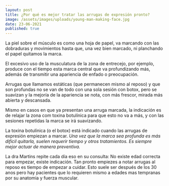 ```yaml
---
layout: post
title: ¿Por qué es mejor tratar las arrugas de expresión pronto?
image: /assets/images/uploads/young-man-making-face.jpg
date: 23-06-2021
published: true
---
```

La piel sobre el músculo es como una hoja de papel, va marcando con las dobraduras y movimientos hasta que, una vez bien marcado, ni planchando el papel quitamos la marca. 

El excesivo uso de la musculatura de la zona de entrecejo, por ejemplo,  produce con el tiempo esta marca central que va profundizando más, además de transmitir una apariencia de enfado o preocupación.

Arrugas que llamamos estáticas (que permanecen mismo al reposo) y que son profundas no se van de todo con una sola sesión con botox, pero se suavizan y la mejoría de la apariencia se nota, con más frescor, mirada más abierta y descansada.

Mismo en casos  en que ya presentan una arruga marcada, la indicación es de relajar la zona com toxina botulínica para que esto no va a más, y con las sesiones repetidas la marca se irá suavizando.

La toxina botulínica (o el botox) está indicado cuando las arrugas de expresión empiezan a marcar. *Una vez que la marca sea profunda es más difícil quitarla, suelen requerir tiempo y otros tratamientos. Es siempre mejor actuar de manera preventiva.*

La dra Martins repite cada día eso en su consulta:  No existe edad correcta para empezar, existe indicación.  Tan pronto empiezes a notar arrugas al reposo es tiempo de empezar a cuidar. Esto suele ser después de los 30 anos pero hay pacientes que lo requieren mismo a edades mas tempranas por su anatomia y fuerza muscular.